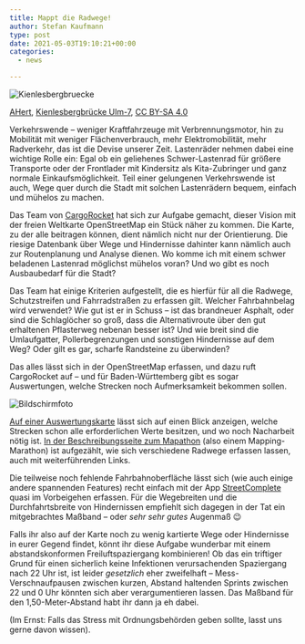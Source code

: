 ```yaml
---
title: Mappt die Radwege!
author: Stefan Kaufmann
type: post
date: 2021-05-03T19:10:21+00:00
categories:
  - news

---
```

![Kienlesbergbruecke](/wp-content/uploads/2021/05/800px-Kienlesbergbruecke_Ulm-7.jpg)

<a href="https://commons.wikimedia.org/wiki/User:AHert" target="_blank" rel="noopener">AHert</a>, <a href="https://commons.wikimedia.org/wiki/File:Kienlesbergbrücke_Ulm-7.jpg" target="_blank" rel="noopener">Kienlesbergbrücke Ulm-7</a>, <a href="https://creativecommons.org/licenses/by-sa/4.0/legalcode" target="_blank" rel="license noopener">CC BY-SA 4.0</a>

Verkehrswende – weniger Kraftfahrzeuge mit Verbrennungsmotor, hin zu Mobilität mit weniger Flächenverbrauch, mehr Elektromobilität, mehr Radverkehr, das ist die Devise unserer Zeit. Lastenräder nehmen dabei eine wichtige Rolle ein: Egal ob ein geliehenes Schwer-Lastenrad für größere Transporte oder der Frontlader mit Kindersitz als Kita-Zubringer und ganz normale Einkaufsmöglichkeit. Teil einer gelungenen Verkehrswende ist auch, Wege quer durch die Stadt mit solchen Lastenrädern bequem, einfach und mühelos zu machen.

Das Team von [CargoRocket][2] hat sich zur Aufgabe gemacht, dieser Vision mit der freien Weltkarte OpenStreetMap ein Stück näher zu kommen. Die Karte, zu der alle beitragen können, dient nämlich nicht nur der Orientierung. Die riesige Datenbank über Wege und Hindernisse dahinter kann nämlich auch zur Routenplanung und Analyse dienen. Wo komme ich mit einem schwer beladenen Lastenrad möglichst mühelos voran? Und wo gibt es noch Ausbaubedarf für die Stadt?

Das Team hat einige Kriterien aufgestellt, die es hierfür für all die Radwege, Schutzstreifen und Fahrradstraßen zu erfassen gilt. Welcher Fahrbahnbelag wird verwendet? Wie gut ist er in Schuss – ist das brandneuer Asphalt, oder sind die Schlaglöcher so groß, dass die Alternativroute über den gut erhaltenen Pflasterweg nebenan besser ist? Und wie breit sind die Umlaufgatter, Pollerbegrenzungen und sonstigen Hindernisse auf dem Weg? Oder gilt es gar, scharfe Randsteine zu überwinden?

Das alles lässt sich in der OpenStreetMap erfassen, und dazu ruft CargoRocket auf – und für Baden-Württemberg gibt es sogar Auswertungen, welche Strecken noch Aufmerksamkeit bekommen sollen.

![Bildschirmfoto](/wp-content/uploads/2021/05/Bildschirmfoto-von-2021-05-03-21-02-22-1024x596.png)

[Auf einer Auswertungskarte][4] lässt sich auf einen Blick anzeigen, welche Strecken schon alle erforderlichen Werte besitzen, und wo noch Nacharbeit nötig ist. [In der Beschreibungsseite zum Mapathon][5] (also einem Mapping-Marathon) ist aufgezählt, wie sich verschiedene Radwege erfassen lassen, auch mit weiterführenden Links.

Die teilweise noch fehlende Fahrbahnoberfläche lässt sich (wie auch einige andere spannenden Features) recht einfach mit der App [StreetComplete][6] quasi im Vorbeigehen erfassen. Für die Wegebreiten und die Durchfahrtsbreite von Hindernissen empfiehlt sich dagegen in der Tat ein mitgebrachtes Maßband – oder _sehr sehr gutes_ Augenmaß 😉

Falls ihr also auf der Karte noch zu wenig kartierte Wege oder Hindernisse in eurer Gegend findet, könnt ihr diese Aufgabe wunderbar mit einem abstandskonformen Freiluftspaziergang kombinieren! Ob das ein triftiger Grund für einen sicherlich keine Infektionen verursachenden Spaziergang nach 22 Uhr ist, ist leider _gesetzlich_ eher zweifelhaft – Mess-Verschnaufpausen zwischen kurzen, Abstand haltenden Sprints zwischen 22 und 0 Uhr könnten sich aber verargumentieren lassen. Das Maßband für den 1,50-Meter-Abstand habt ihr dann ja eh dabei.

(Im Ernst: Falls das Stress mit Ordnungsbehörden geben sollte, lasst uns gerne davon wissen).

 [1]: https://temporaerhaus.de/wp-content/uploads/2021/05/800px-Kienlesbergbruecke_Ulm-7.jpg
 [2]: https://cargorocket.de
 [3]: https://temporaerhaus.de/wp-content/uploads/2021/05/Bildschirmfoto-von-2021-05-03-21-02-22.png
 [4]: https://api.cargorocket.de/dr/docs/datenrennen_maps/Ulm_map.html
 [5]: https://cargorocket.de/2021/04/17/mapping-tutorial.html
 [6]: https://wiki.openstreetmap.org/wiki/StreetComplete